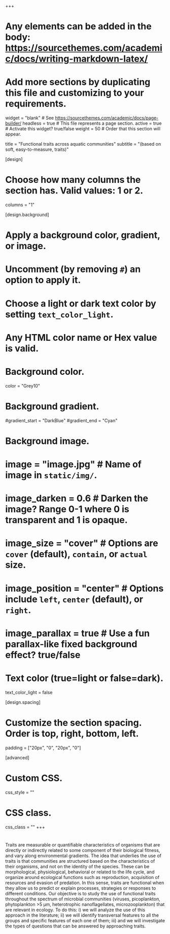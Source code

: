 +++
# Any elements can be added in the body: https://sourcethemes.com/academic/docs/writing-markdown-latex/
# Add more sections by duplicating this file and customizing to your requirements.

widget = "blank"  # See https://sourcethemes.com/academic/docs/page-builder/
headless = true  # This file represents a page section.
active = true  # Activate this widget? true/false
weight = 50 # Order that this section will appear.


title = "Functional traits across aquatic communities"
subtitle = "(based on soft, easy-to-measure, traits)"

[design]
  # Choose how many columns the section has. Valid values: 1 or 2.
  columns = "1"

[design.background]
  # Apply a background color, gradient, or image.
  #   Uncomment (by removing `#`) an option to apply it.
  #   Choose a light or dark text color by setting `text_color_light`.
  #   Any HTML color name or Hex value is valid.

  # Background color.
   color = "Grey10"
  
  # Background gradient.
  #gradient_start = "DarkBlue"
  #gradient_end = "Cyan"
  
  # Background image.
  # image = "image.jpg"  # Name of image in `static/img/`.
  # image_darken = 0.6  # Darken the image? Range 0-1 where 0 is transparent and 1 is opaque.
  # image_size = "cover"  #  Options are `cover` (default), `contain`, or `actual` size.
  # image_position = "center"  # Options include `left`, `center` (default), or `right`.
  # image_parallax = true  # Use a fun parallax-like fixed background effect? true/false
  
  # Text color (true=light or false=dark).
  text_color_light = false

[design.spacing]
  # Customize the section spacing. Order is top, right, bottom, left.
  padding = ["20px", "0", "20px", "0"]

[advanced]
 # Custom CSS. 
 css_style = ""
 
 # CSS class.
 css_class = ""
+++
#


Traits are measurable or quantifiable characteristics of organisms that are directly or indirectly related to some component of their biological fitness, and vary along environmental gradients. The idea that underlies the use of traits is that communities are structured based on the characteristics of their organisms, and not on the identity of the species. These can be morphological, physiological, behavioral or related to the life cycle, and organize around ecological functions such as reproduction, acquisition of resources and evasion of predation. In this sense, traits are functional when they allow us to predict or explain processes, strategies or responses to different conditions. Our objective is to study the use of functional traits throughout the spectrum of microbial communities (viruses, picoplankton, phytoplankton >5 µm, heterotrophic nanoflagellates, microzooplankton) that are relevant in ecology. To do this: i) we will analyze the use of this approach in the literature; ii) we will identify transversal features to all the groups and specific features of each one of them; iii) and we will investigate the types of questions that can be answered by approaching traits.